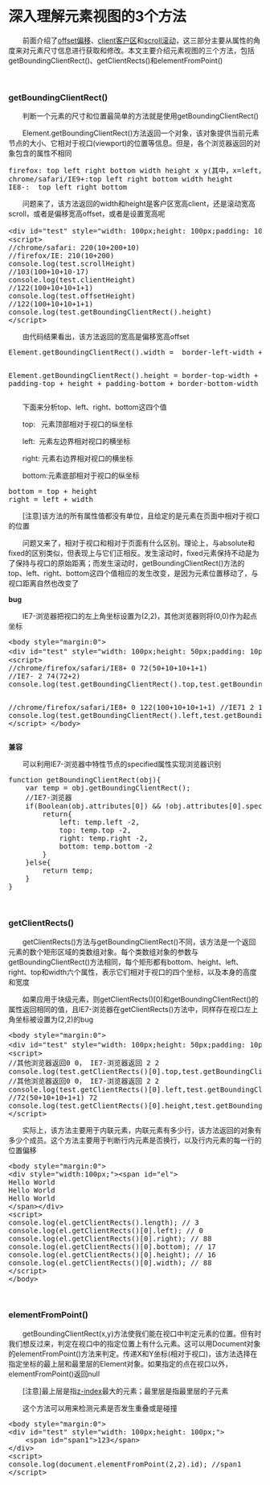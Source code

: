 # 深入理解元素视图的3个方法

　　前面介绍了[offset偏移](http://www.cnblogs.com/xiaohuochai/p/5828369.html)、[client客户区](http://www.cnblogs.com/xiaohuochai/p/5830053.html)和[scroll滚动](http://www.cnblogs.com/xiaohuochai/p/5831640.html)，这三部分主要从属性的角度来对元素尺寸信息进行获取和修改。本文主要介绍元素视图的三个方法，包括getBoundingClientRect()、getClientRects()和elementFromPoint()

&nbsp;

### getBoundingClientRect()

　　判断一个元素的尺寸和位置最简单的方法就是使用getBoundingClientRect()

　　Element.getBoundingClientRect()方法返回一个对象，该对象提供当前元素节点的大小、它相对于视口(viewport)的位置等信息。但是，各个浏览器返回的对象包含的属性不相同

<div class="cnblogs_code">
<pre>firefox: top left right bottom width height x y(其中，x=left，y=top)
chrome/safari/IE9+:top left right bottom width height
IE8-:  top left right bottom</pre>
</div>

　　问题来了，该方法返回的width和height是客户区宽高client，还是滚动宽高scroll，或者是偏移宽高offset，或者是设置宽高呢

<div class="cnblogs_code">
<pre>&lt;div id="test" style="width: 100px;height: 100px;padding: 10px;line-height: 200px;border:1px solid black;overflow:scroll"&gt;内容&lt;/div&gt;    
&lt;script&gt;
//chrome/safari: 220(10+200+10)
//firefox/IE: 210(10+200)
console.log(test.scrollHeight)
//103(100+10+10-17)
console.log(test.clientHeight)
//122(100+10+10+1+1)
console.log(test.offsetHeight)
//122(100+10+10+1+1)
console.log(test.getBoundingClientRect().height)
&lt;/script&gt;</pre>
</div>

　　由代码结果看出，该方法返回的宽高是偏移宽高offset

<div class="cnblogs_code">
<pre>Element.getBoundingClientRect().width =  border-left-width + padding-left + width + padding-right + border-right-width

Element.getBoundingClientRect().height =  border-top-width + padding-top + height + padding-bottom + border-bottom-width</pre>
</div>

　　下面来分析top、left、right、bottom这四个值

　　top: &nbsp; 元素顶部相对于视口的纵坐标

　　left: &nbsp;元素左边界相对视口的横坐标

　　right: 元素右边界相对视口的横坐标

　　bottom:元素底部相对于视口的纵坐标

<div class="cnblogs_code">
<pre>bottom = top + height
right = left + width</pre>
</div>

　　[注意]该方法的所有属性值都没有单位，且给定的是元素在页面中相对于视口的位置

　　问题又来了，相对于视口和相对于页面有什么区别。理论上，与absolute和fixed的区别类似，但表现上与它们正相反。发生滚动时，fixed元素保持不动是为了保持与视口的原始距离；而发生滚动时，getBoundingClientRect()方法的top、left、right、bottom这四个值相应的发生改变，是因为元素位置移动了，与视口距离自然也改变了

**bug**

　　IE7-浏览器把视口的左上角坐标设置为(2,2)，其他浏览器则将(0,0)作为起点坐标

<div class="cnblogs_code">
<pre>&lt;body style="margin:0"&gt;
&lt;div id="test" style="width: 100px;height: 50px;padding: 10px;line-height: 200px;overflow:scroll;border:1px solid black"&gt;内容&lt;/div&gt;    
&lt;script&gt;
//chrome/firefox/safari/IE8+ 0 72(50+10+10+1+1)
//IE7- 2 74(72+2)
console.log(test.getBoundingClientRect().top,test.getBoundingClientRect().bottom)

//chrome/firefox/safari/IE8+ 0 122(100+10+10+1+1)
//IE71 2 124(122+2)
console.log(test.getBoundingClientRect().left,test.getBoundingClientRect().right)
&lt;/script&gt;
&lt;/body&gt;</pre>
</div>

**兼容**

　　可以利用IE7-浏览器中特性节点的specified属性实现浏览器识别

<div class="cnblogs_code">
<pre>function getBoundingClientRect(obj){
    var temp = obj.getBoundingClientRect();
    //IE7-浏览器
    if(Boolean(obj.attributes[0]) &amp;&amp; !obj.attributes[0].specified){
        return{
            left: temp.left -2,
            top: temp.top -2,
            right: temp.right -2,
            bottom: temp.bottom -2
        }
    }else{
        return temp;
    }    
}</pre>
</div>

&nbsp;

### getClientRects()

　　getClientRects()方法与getBoundingClientRect()不同，该方法是一个返回元素的数个矩形区域的类数组对象。每个类数组对象的参数与getBoundingClientRect()方法相同，每个矩形都有bottom、height、left、right、top和width六个属性，表示它们相对于视口的四个坐标，以及本身的高度和宽度

　　如果应用于块级元素，则getClientRects()[0]和getBoundingClientRect()的属性返回相同的值，且IE7-浏览器在getClientRects()方法中，同样存在视口左上角坐标被设置为(2,2)的bug

<div class="cnblogs_code">
<pre>&lt;body style="margin:0"&gt;
&lt;div id="test" style="width: 100px;height: 50px;padding: 10px;line-height: 200px;overflow:scroll;border:1px solid black"&gt;内容&lt;/div&gt;    
&lt;script&gt;
//其他浏览器返回0 0， IE7-浏览器返回 2 2 
console.log(test.getClientRects()[0].top,test.getBoundingClientRect().top)
//其他浏览器返回0 0， IE7-浏览器返回 2 2 
console.log(test.getClientRects()[0].left,test.getBoundingClientRect().left)
//72(50+10+10+1+1) 72
console.log(test.getClientRects()[0].height,test.getBoundingClientRect().height)
&lt;/script&gt;</pre>
</div>

　　实际上，该方法主要用于内联元素，内联元素有多少行，该方法返回的对象有多少个成员。这个方法主要用于判断行内元素是否换行，以及行内元素的每一行的位置偏移

<div class="cnblogs_code">
<pre>&lt;body style="margin:0"&gt;
&lt;div style="width:100px;"&gt;&lt;span id="el"&gt;
Hello World
Hello World
Hello World
&lt;/span&gt;&lt;/div&gt;
&lt;script&gt;
console.log(el.getClientRects().length); // 3
console.log(el.getClientRects()[0].left); // 0
console.log(el.getClientRects()[0].right); // 88
console.log(el.getClientRects()[0].bottom); // 17
console.log(el.getClientRects()[0].height); // 16
console.log(el.getClientRects()[0].width); // 88
&lt;/script&gt;
&lt;/body&gt;</pre>
</div>

&nbsp;

### elementFromPoint()

　　getBoundingClientRect(x,y)方法使我们能在视口中判定元素的位置。但有时我们想反过来，判定在视口中的指定位置上有什么元素。这可以用Document对象的elementFromPoint()方法来判定。传递X和Y坐标(相对于视口)，该方法选择在指定坐标的最上层和最里层的Element对象。如果指定的点在视口以外，elementFromPoint()返回null

　　[注意]最上层是指[z-index](http://www.cnblogs.com/xiaohuochai/p/5304619.html)最大的元素；最里层是指最里层的子元素

　　这个方法可以用来检测元素是否发生重叠或是碰撞

<div class="cnblogs_code">
<pre>&lt;body style="margin:0"&gt;
&lt;div id="test" style="width: 100px;height: 100px;"&gt;
    &lt;span id="span1"&gt;123&lt;/span&gt;
&lt;/div&gt;
&lt;script&gt;
console.log(document.elementFromPoint(2,2).id); //span1
&lt;/script&gt;</pre>
</div>
